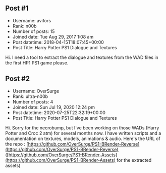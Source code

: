 ## Post #1
- Username: avifors
- Rank: n00b
- Number of posts: 15
- Joined date: Tue Aug 29, 2017 1:08 am
- Post datetime: 2018-04-15T18:07:45+00:00
- Post Title: Harry Potter PS1 Dialogue and Textures

Hi. I need a tool to extract the dialogue and textures from the WAD files in the first HP1 PS1 game please.
## Post #2
- Username: OverSurge
- Rank: ultra-n00b
- Number of posts: 4
- Joined date: Sun Jul 19, 2020 12:24 pm
- Post datetime: 2020-07-25T22:32:19+00:00
- Post Title: Harry Potter PS1 Dialogue and Textures

Hi.
Sorry for the necrobump, but I've been working on those WADs (Harry Potter and Croc 2 atm) for several months now.
I have written scripts and a documentation on textures, models, animations & audio.
Here's the URL of the repo : [https://github.com/OverSurge/PS1-BRender-Reverse](https://github.com/OverSurge/PS1-BRender-Reverse) ([https://github.com/OverSurge/PS1-BRender-Assets](https://github.com/OverSurge/PS1-BRender-Assets) for the extracted assets)
